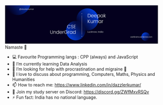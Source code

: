 
<!--
**dazzlerkumar/dazzlerkumar** is a ✨ _special_ ✨ repository because its `README.md` (this file) appears on your GitHub profile.
-->
![profile banner](https://github.com/dazzlerkumar/dazzlerkumar/blob/5ea3a4b93da3bd03a7786f58ba715ca219bb6391/banner.png "Banner")
Namaste 🙏
+ 💻 Favourite Programming langs : CPP (always) and JavaScript 
+ 🌱 I’m currently learning Data Analysis
+ 🤔 I’m looking for help with procrastination and migraine 🥵
+ 💬 I love to discuss about programming, Computers, Maths, Physics and Humanities
+ 📫 How to reach me: https://www.linkedin.com/in/dazzlerkumar/
+ 🔁 Join my study server on Discord: https://discord.gg/ZWfMxvRSQv
+ ⚡ Fun fact: India has no national language. 
